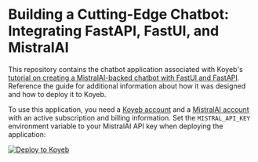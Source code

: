 # Building a Cutting-Edge Chatbot: Integrating FastAPI, FastUI, and MistralAI

This repository contains the chatbot application associated with Koyeb's [tutorial on creating a MistralAI-backed chatbot with FastUI and FastAPI](https://www.koyeb.com/tutorials/building-a-cutting-edge-chatbot-integrating-fastapi-fastui-and-mistralai). Reference the guide for additional information about how it was designed and how to deploy it to Koyeb.

To use this application, you need a [Koyeb account](https://app.koyeb.com/auth/signup) and a [MistralAI account](https://mistral.ai/) with an active subscription and billing information.  Set the `MISTRAL_API_KEY` environment variable to your MistralAI API key when deploying the application:

[![Deploy to Koyeb](https://www.koyeb.com/static/images/deploy/button.svg)](https://app.koyeb.com/deploy?name=example-fastui-chatbot&type=git&repository=koyeb%2Fexample-fastui-chatbot&branch=main&run_command=uvicorn+main%3Aapp+--host+0.0.0.0&env%5BMISTRAL_API_KEY%5D=CHANGE_ME&ports=8000%3Bhttp%3B%2F)
